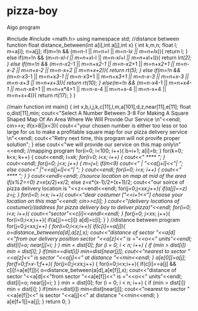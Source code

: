 # pizza-boy
Algo program


#include <iostream>
#include <math.h>
using namespace std;
//distance between function
float distance_between(int a[i],int a[j],int x)
{
    int k,m,n;
    float l;
    m=a[i];
    n=a[j];
    if(m=!n && (m=n-l || m=n+l || m=n-l*x || m=n+l*x)){
        return l;
    }
    else if(m=!n && (m=n-x*l-l || m=n+x*l-l || m=n-x*l+l || m=n+x*l+l)){
        return l*rt(2);
    }
    else if(m=!n && (m=n-x*2-1 || m=n+x*2-1 || m=n-x*2+1 || m=n+x*2+1 || m=n-x-2 || m=n+x-2 || m=n-x+2 || m=n+x+2)){
        return rt(5);
    }
    else if(m=!n && (m=n-x*3-1 || m=n+x*3-1 || m=n-x*3+1 || m=n+x*3+1 || m=n-x-3 || m=n+x-3 || m=n-x+3 || m=n+x+3)){
        return rt(10);
    }
    else(m=!n && (m=n-x*4-1 || m=n+x*4-1 || m=n-x*4+1 || m=n+x*4+1 || m=n-x-4 || m=n+x-4 || m=n-x+4 || m=n+x+4)){
        return rt(17);
    }
}

//main function
int main()
{
    int x,b,i,j,k,c[11],l,m,a[101],d,z,near[11],e[11];
    float o,dist[11],min;
    cout<<"Select A Number Between 3-8 For Making A Square Shaped Map Of An Area Where We Will Provide Our Service \n"<<endl;
    cin>>x;
    if(x>8||x<3){
    cout<<"your chosen number is either too less or too large for us to make a profitable square map for our pizza delivery service \n"<<endl;
    cout<<"Retry next time, this program will not provife proper solution";
    }
    else
    cout<<"we will provide our service on this map only\n"<<endl;
//mapping program
    for(i=0; i<100; i++){
        b=i+1;
        a[i]=b;
    }
    for(k=0; k<x; k++) {
        cout<<endl;
        l=x*k;
     for(i=0; i<x; i++) {
        cout<<" **** ";
     }
     cout<<endl;
     for(j=0; j<x; j++) {
        m=j+l;
        if(m<9)
        cout<<" | "<<a[j+l]<<"| ";
        else
        cout<<" |"<<a[j+l]<<"| ";
     }
     cout<<endl;
     for(i=0; i<x; i++) {
        cout<<" **** ";
     }
    }
    cout<<endl<<endl;
//source location on map at mid of the area
    if(x%2==0)
    z=x*(x/2)+x/2;
    else
    z=x*(x-1)/2+(x+1)/2;
    cout<<"our soirce of pizza delivery location is "<<z<<endl<<endl;
    for(j=0;j<x*x;j++){
        if(a[j]==z)
        z=j;
    }
    for(i=0; i<x; i++){
    cout<<"dear costumer ["<<i+1<<"] choose your location on this map"<<endl;
    cin>>c[i];
    }
    cout<<"(delivery locations of costumer)/(address for pizza delivery boy to deliver pizza)"<<endl;
    for(i=0; i<x; i++){
    cout<<"sector"<<c[i]<<endl<<endl;
    }
    for(j=0; j<x*x; j++){
       for(i=0;i<x;i++){
          if(a[j]==c[i])
          a[d]=c[i];
       }
    }
//distance between program
    for(j=0;j<x*x;j++)
    {
       for(i=0;i<x;i++){
           if(c[i]==a[j]){
             o=distance_between(a[d],a[z],x);
             cout<<"distance of sector "<<a[d]<<"from our delivery position sector "<<a[z]<<" is ="<<o<<" units"<<endl;
             dist[i]=o;
             near[j]=i;
           }
       }
    min = dist[0];
    for (i = 0; i < n; i++)
     {
      if (min > dist[i])
      min = dist[i];
     }
     if(min==dist[i])
     min=dist[near[j]];
     cout<<"nearest to sector "<<a[z]<<" is sector "<<a[j]<<" at distance "<<min<<endl;
    }
    a[e[0]]=a[j];
    for(f=0;f>x-1;f++){
     for(j=0;j<x*x;j++)
     {
       for(i=0;i<x;i++){
           if(c[i]==a[j] && c[i]!=a[e[f]]){
             o=distance_between(a[d],a[e[f]],x);
             cout<<"distance of sector "<<a[d]<<"from sector "<<a[e[f]]<<" is ="<<o<<" units"<<endl;
             dist[i]=o;
             near[j]=i;
           }
       }
     min = dist[0];
     for (i = 0; i < n; i++)
      {
       if (min > dist[i])
       min = dist[i];
      }
     if(min==dist[i])
     min=dist[near[j]];
     cout<<"nearest to sector "<<a[e[f]]<<" is sector "<<a[j]<<" at distance "<<min<<endl;
    }
    a[e[f+1]]=a[j];
    }
    return 0;
}
